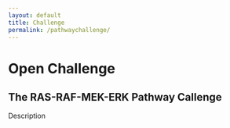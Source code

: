 ```yaml
---
layout: default
title: Challenge
permalink: /pathwaychallenge/
---
```


# Open Challenge
## The RAS-RAF-MEK-ERK Pathway Callenge

Description
